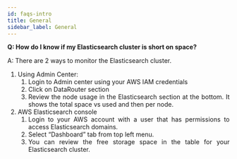 ```yaml
---
id: faqs-intro
title: General
sidebar_label: General
---
```


<div style="text-align: justify">

**Q: How do I know if my Elasticsearch cluster is short on space?**

A: There are 2 ways to monitor the Elasticsearch cluster.
1. Using Admin Center: 
    1. Login to Admin center using your AWS IAM credentials
    2. Click on DataRouter section
    3. Review the node usage in the Elasticsearch section at the bottom. It shows the total space vs used and then per node. 
2. AWS Elasticsearch console
    1. Login to your AWS account with a user that has permissions to access Elasticsearch domains.
    2. Select “Dashboard” tab from top left menu.
    3. You can review the free storage space in the table for your Elasticsearch cluster.
